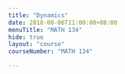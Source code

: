 ```yaml
---
title: "Dynamics"
date: 2018-08-06T11:00:00+08:00
menuTitle: "MATH 134"
hide: true
layout: "course"
courseNumber: "MATH 134"

---
```

